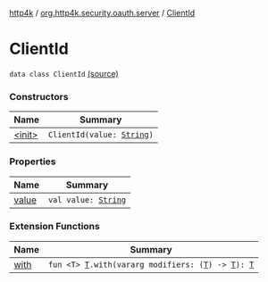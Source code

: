 [http4k](../../index.md) / [org.http4k.security.oauth.server](../index.md) / [ClientId](./index.md)

# ClientId

`data class ClientId` [(source)](https://github.com/http4k/http4k/blob/master/http4k-security-oauth/src/main/kotlin/org/http4k/security/oauth/server/OAuthServer.kt#L106)

### Constructors

| Name | Summary |
|---|---|
| [&lt;init&gt;](-init-.md) | `ClientId(value: `[`String`](https://kotlinlang.org/api/latest/jvm/stdlib/kotlin/-string/index.html)`)` |

### Properties

| Name | Summary |
|---|---|
| [value](value.md) | `val value: `[`String`](https://kotlinlang.org/api/latest/jvm/stdlib/kotlin/-string/index.html) |

### Extension Functions

| Name | Summary |
|---|---|
| [with](../../org.http4k.core/with.md) | `fun <T> `[`T`](../../org.http4k.core/with.md#T)`.with(vararg modifiers: (`[`T`](../../org.http4k.core/with.md#T)`) -> `[`T`](../../org.http4k.core/with.md#T)`): `[`T`](../../org.http4k.core/with.md#T) |
